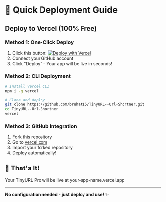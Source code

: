 # 🚀 Quick Deployment Guide

## Deploy to Vercel (100% Free)

### Method 1: One-Click Deploy
1. Click this button: [![Deploy with Vercel](https://vercel.com/button)](https://vercel.com/new/clone?repository-url=https://github.com/bruhat15/TinyURL--Url-Shortner)
2. Connect your GitHub account
3. Click "Deploy" - Your app will be live in seconds!

### Method 2: CLI Deployment
```bash
# Install Vercel CLI
npm i -g vercel

# Clone and deploy
git clone https://github.com/bruhat15/TinyURL--Url-Shortner.git
cd TinyURL--Url-Shortner
vercel
```

### Method 3: GitHub Integration
1. Fork this repository
2. Go to [vercel.com](https://vercel.com)
3. Import your forked repository
4. Deploy automatically!

## 🎉 That's It!
Your TinyURL Pro will be live at your-app-name.vercel.app

---
**No configuration needed - just deploy and use!** ✨
